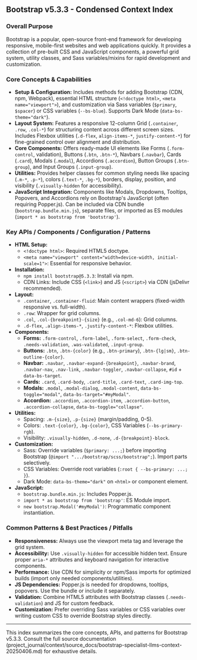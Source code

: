 ## Bootstrap v5.3.3 - Condensed Context Index

### Overall Purpose

Bootstrap is a popular, open-source front-end framework for developing responsive, mobile-first websites and web applications quickly. It provides a collection of pre-built CSS and JavaScript components, a powerful grid system, utility classes, and Sass variables/mixins for rapid development and customization.

### Core Concepts & Capabilities

*   **Setup & Configuration:** Includes methods for adding Bootstrap (CDN, npm, Webpack), essential HTML structure (`<!doctype html>`, `<meta name="viewport">`), and customization via Sass variables (`$primary`, `$spacer`) or CSS variables (`--bs-blue`). Supports Dark Mode (`data-bs-theme="dark"`).
*   **Layout System:** Features a responsive 12-column Grid (`.container`, `.row`, `.col-*`) for structuring content across different screen sizes. Includes Flexbox utilities (`.d-flex`, `align-items-*`, `justify-content-*`) for fine-grained control over alignment and distribution.
*   **Core Components:** Offers ready-made UI elements like Forms (`.form-control`, validation), Buttons (`.btn`, `.btn-*`), Navbars (`.navbar`), Cards (`.card`), Modals (`.modal`), Accordions (`.accordion`), Button Groups (`.btn-group`), and Input Groups (`.input-group`).
*   **Utilities:** Provides helper classes for common styling needs like spacing (`.m-*`, `.p-*`), colors (`.text-*`, `.bg-*`), borders, display, position, and visibility (`.visually-hidden` for accessibility).
*   **JavaScript Integration:** Components like Modals, Dropdowns, Tooltips, Popovers, and Accordions rely on Bootstrap's JavaScript (often requiring Popper.js). Can be included via CDN bundle (`bootstrap.bundle.min.js`), separate files, or imported as ES modules (`import * as bootstrap from 'bootstrap'`).

### Key APIs / Components / Configuration / Patterns

*   **HTML Setup:**
    *   `<!doctype html>`: Required HTML5 doctype.
    *   `<meta name="viewport" content="width=device-width, initial-scale=1">`: Essential for responsive behavior.
*   **Installation:**
    *   `npm install bootstrap@5.3.3`: Install via npm.
    *   CDN Links: Include CSS (`<link>`) and JS (`<script>`) via CDN (jsDelivr recommended).
*   **Layout:**
    *   `.container`, `.container-fluid`: Main content wrappers (fixed-width responsive vs. full-width).
    *   `.row`: Wrapper for grid columns.
    *   `.col`, `.col-{breakpoint}-{size}` (e.g., `.col-md-6`): Grid columns.
    *   `.d-flex`, `.align-items-*`, `.justify-content-*`: Flexbox utilities.
*   **Components:**
    *   **Forms:** `.form-control`, `.form-label`, `.form-select`, `.form-check`, `.needs-validation`, `.was-validated`, `.input-group`.
    *   **Buttons:** `.btn`, `.btn-{color}` (e.g., `.btn-primary`), `.btn-{lg|sm}`, `.btn-outline-{color}`.
    *   **Navbar:** `.navbar`, `.navbar-expand-{breakpoint}`, `.navbar-brand`, `.navbar-nav`, `.nav-link`, `.navbar-toggler`, `.navbar-collapse`, `#id` + `data-bs-target`.
    *   **Cards:** `.card`, `.card-body`, `.card-title`, `.card-text`, `.card-img-top`.
    *   **Modals:** `.modal`, `.modal-dialog`, `.modal-content`, `data-bs-toggle="modal"`, `data-bs-target="#myModal"`.
    *   **Accordion:** `.accordion`, `.accordion-item`, `.accordion-button`, `.accordion-collapse`, `data-bs-toggle="collapse"`.
*   **Utilities:**
    *   Spacing: `.m-{size}`, `.p-{size}` (margin/padding, 0-5).
    *   Colors: `.text-{color}`, `.bg-{color}`, CSS Variables (`--bs-primary-rgb`).
    *   Visibility: `.visually-hidden`, `.d-none`, `.d-{breakpoint}-block`.
*   **Customization:**
    *   Sass: Override variables (`$primary: ...;`) before importing Bootstrap (`@import ".../bootstrap/scss/bootstrap";`). Import parts selectively.
    *   CSS Variables: Override root variables (`:root { --bs-primary: ...; }`).
    *   Dark Mode: `data-bs-theme="dark"` on `<html>` or component element.
*   **JavaScript:**
    *   `bootstrap.bundle.min.js`: Includes Popper.js.
    *   `import * as bootstrap from 'bootstrap'`: ES Module import.
    *   `new bootstrap.Modal('#myModal')`: Programmatic component instantiation.

### Common Patterns & Best Practices / Pitfalls

*   **Responsiveness:** Always use the viewport meta tag and leverage the grid system.
*   **Accessibility:** Use `.visually-hidden` for accessible hidden text. Ensure proper `aria-*` attributes and keyboard navigation for interactive components.
*   **Performance:** Use CDN for simplicity or npm/Sass imports for optimized builds (import only needed components/utilities).
*   **JS Dependencies:** Popper.js is needed for dropdowns, tooltips, popovers. Use the bundle or include it separately.
*   **Validation:** Combine HTML5 attributes with Bootstrap classes (`.needs-validation`) and JS for custom feedback.
*   **Customization:** Prefer overriding Sass variables or CSS variables over writing custom CSS to override Bootstrap styles directly.

---
This index summarizes the core concepts, APIs, and patterns for Bootstrap v5.3.3. Consult the full source documentation (project_journal/context/source_docs/bootstrap-specialist-llms-context-20250406.md) for exhaustive details.